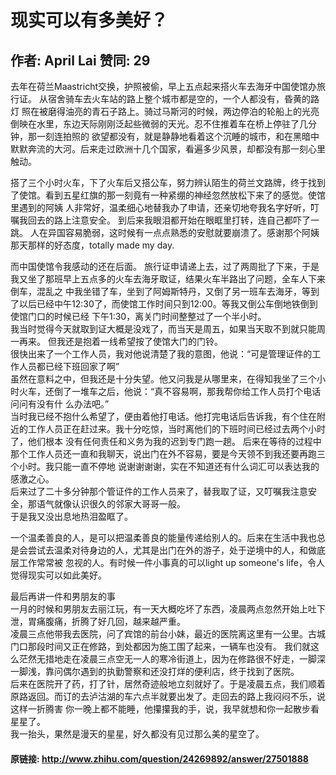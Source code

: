 # 现实可以有多美好？
## 作者: April Lai  赞同: 29
去年在荷兰Maastricht交换，护照被偷，早上五点起来搭火车去海牙中国使馆办旅行证。 从宿舍骑车去火车站的路上整个城市都是空的，一个人都没有，昏黄的路灯
照在被磨得油亮的青石子路上。骑过马斯河的时候，两边停泊的轮船上的光亮倒映在水里，东边天际刚刚泛起些微弱的天光。忍不住推着车在桥上停驻了几分钟，那一刻连拍照的
欲望都没有，就是静静地看着这个沉睡的城市，和在黑暗中默默奔流的大河。后来走过欧洲十几个国家，看遍多少风景，却都没有那一刻心里触动。  
  
搭了三个小时火车，下了火车后又搭公车，努力辨认陌生的荷兰文路牌，终于找到了使馆。看到五星红旗的那一刻竟有一种紧绷的神经忽然放松下来了的感觉。使馆里遇到的阿姨
人非常好，温柔细心地替我办了申请，还亲切地夸我名字好听，叮嘱我回去的路上注意安全。 到后来我眼泪都开始在眼眶里打转，连自己都吓了一跳。
人在异国容易脆弱，这时候有一点点熟悉的安慰就要崩溃了。感谢那个阿姨那天那样的好态度，totally made my day.  
  
而中国使馆令我感动的还在后面。 旅行证申请递上去，过了两周批了下来，于是我又坐了那班早上五点多的火车去海牙取证，结果火车半路出了问题，全车人下来倒车，混乱之
中我坐错了车，坐到了阿姆斯特丹，又倒了另一班车去海牙，等到了以后已经中午12:30了，而使馆工作时间只到12:00。等我又倒公车倒地铁倒到使馆门口的时候已经
下午1:30，离关门时间整整过了一个半小时。  
我当时觉得今天就取到证大概是没戏了，而当天是周五，如果当天取不到就只能周一再来。 但我还是抱着一线希望按了使馆大门的门铃。  
很快出来了一个工作人员，我对他说清楚了我的意图，他说：“可是管理证件的工作人员都已经下班回家了啊”  
虽然在意料之中，但我还是十分失望。他又问我是从哪里来，在得知我坐了三个小时火车，还倒了一堆车之后，他说：“真不容易啊，那我帮你给工作人员打个电话问问有没有什
么办法吧。”  
当时我已经不抱什么希望了，便由着他打电话。他打完电话后告诉我，有个住在附近的工作人员正在赶过来。我十分吃惊，当时离他们的下班时间已经过去两个小时了，他们根本
没有任何责任和义务为我的迟到专门跑一趟。 后来在等待的过程中那个工作人员还一直和我聊天，说出门在外不容易，要是今天领不到我还要再跑三个小时。我只能一直不停地
说谢谢谢谢，实在不知道还有什么词汇可以表达我的感激之心。  
后来过了二十多分钟那个管证件的工作人员来了，替我取了证，又叮嘱我注意安全，那语气就像认识很久的邻家大哥哥一般。  
于是我又没出息地热泪盈眶了。  
  
一个温柔善良的人，是可以把温柔善良的能量传递给别人的。后来在生活中我也总是会尝试去温柔对待身边的人，尤其是出门在外的游子，处于逆境中的人，和做底层工作常常被
忽视的人。有时候一件小事真的可以light up someone's life，令人觉得现实可以如此美好。  
  
最后再讲一件和男朋友的事  
一月的时候和男朋友去丽江玩，有一天大概吃坏了东西，凌晨两点忽然开始上吐下泄，胃痛腹痛，折腾了好几回，越来越严重。  
凌晨三点他带我去医院，问了宾馆的前台小妹，最近的医院离这里有一公里。古城门口那段时间又正在修路，到处都因为施工围了起来，一辆车也没有。
我们就这么茫然无措地走在凌晨三点空无一人的寒冷街道上，因为在修路很不好走，一脚深一脚浅，靠问偶尔遇到的执勤警察和还没打烊的便利店，终于找到了医院。  
后来在医院开了药，打了针，居然奇迹般地立刻就好了。于是凌晨五点，我们顺着原路返回。而订的去泸沽湖的车六点半就要出发了。走回去的路上我闷闷不乐，说这样一折腾害
你一晚上都不能睡，他攥攥我的手，说，我早就想和你一起散步看星星了。  
我一抬头，果然是漫天的星星，好久都没有见过那么美的星空了。

#### 原链接: http://www.zhihu.com/question/24269892/answer/27501888